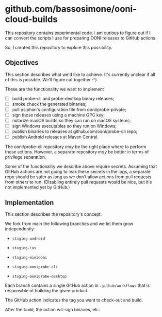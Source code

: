 # github.com/bassosimone/ooni-cloud-builds

This repository contains experimental code. I am curious to figure out if I can
convert the scripts I use for preparing OONI releases to GitHub actions.

So, I created this repository to explore this possibility.

## Objectives

This section describes what we'd like to achieve. It's currently unclear if
all of this is possible. We'll figure out together :^).

These are the functionality we want to implement

- [ ] build probe-cli and probe-destkop binary releases;
- [ ] smoke check the generated binaries;
- [ ] pull psiphon's configuration file from ooni/probe-private;
- [ ] sign those releases using a machine GPG key;
- [ ] notarize macOS builds so they can run on macOS systems;
- [ ] sign Windows executables so they run on Windows;
- [ ] publish binaries to releases at github.com/ooni/probe-cli repo;
- [ ] publish Android releases at Maven Central.

The ooni/probe-cli repository _may_ be the right place where to
perform these actions. However, a separate repository _may_ be
better in terms of privilege separation.

Some of the functionality we describe above require secrets. Assuming
that GitHub actions are not going to leak these secrets in the logs,
a separate repo should be safer as long as we don't allow actions from
pull requests from others to run. (Disabling entirely pull requests
would be nice, but it's not implemented yet by GitHub.)

## Implementation

This section describes the repository's concept.

We fork from main the following branches and we let them grow independently:

- `staging-android`

- `staging-ios`

- `staging-miniooni`

- `staging-ooniprobe-cli`

- `staging-ooniprobe-desktop`

Each branch contains a single GitHub action in `.github/workflows` that
is responsible of building the given product.

The GitHub action indicates the tag you want to check-out and build.

After the build, the action will sign binaries, etc.
